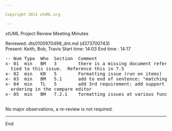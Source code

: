```yaml
---

Copyright 2013 xtUML.org

---
```


xtUML Project Review Meeting Minutes

Reviewed: dts0100970498_dnt.md (d373700743)  
Present:  Keith, Bob, Travis
Start time: 14:03
End time  : 14:17

<pre>
-- Num Type  Who  Section  Comment
x- 01  min   BM   3        there is a missing document reference, its lifecycle should be 
  tied to this issue.  Reference this in 7.5
x- 02  min   KB   5        Formatting issue (run on items)
x- 03  min   BM   5.1      add to end of sentence: "matching what is shown in Model Explorer"
x- 04  min   TL   5        add 3rd requirement: add support for manual adjustment of 
  ordering in the compare editor
x- 05  min   BM   7.2.1    formatting issues at various function names  
   
</pre>
No major observations, a re-review is not required.

---
End
